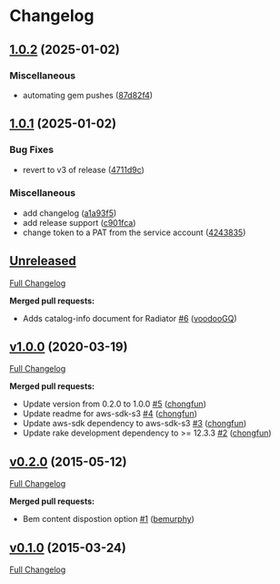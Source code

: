 # Changelog

## [1.0.2](https://github.com/Kajabi/s3_sign/compare/v1.0.1...v1.0.2) (2025-01-02)


### Miscellaneous

* automating gem pushes ([87d82f4](https://github.com/Kajabi/s3_sign/commit/87d82f489558527bd3194fd3153c5d514bb39926))

## [1.0.1](https://github.com/Kajabi/s3_sign/compare/v1.0.0...v1.0.1) (2025-01-02)


### Bug Fixes

* revert to v3 of release ([4711d9c](https://github.com/Kajabi/s3_sign/commit/4711d9c46c66a802d322b6e1e29c7247d88b895a))


### Miscellaneous

* add changelog ([a1a93f5](https://github.com/Kajabi/s3_sign/commit/a1a93f52901863ef22cb78ce63dad588ca28956d))
* add release support ([c901fca](https://github.com/Kajabi/s3_sign/commit/c901fca3d02f16b734ee32f9476e4957c1313a92))
* change token to a PAT from the service account ([4243835](https://github.com/Kajabi/s3_sign/commit/42438352ecb86fcf83425eb55f8a6dcff810b7ed))

## [Unreleased](https://github.com/Kajabi/s3_sign/tree/HEAD)

[Full Changelog](https://github.com/Kajabi/s3_sign/compare/v1.0.0...HEAD)

**Merged pull requests:**

- Adds catalog-info document for Radiator [\#6](https://github.com/Kajabi/s3_sign/pull/6) ([voodooGQ](https://github.com/voodooGQ))

## [v1.0.0](https://github.com/Kajabi/s3_sign/tree/v1.0.0) (2020-03-19)

[Full Changelog](https://github.com/Kajabi/s3_sign/compare/v0.2.0...v1.0.0)

**Merged pull requests:**

- Update version from 0.2.0 to 1.0.0 [\#5](https://github.com/Kajabi/s3_sign/pull/5) ([chongfun](https://github.com/chongfun))
- Update readme for aws-sdk-s3 [\#4](https://github.com/Kajabi/s3_sign/pull/4) ([chongfun](https://github.com/chongfun))
- Update aws-sdk dependency to aws-sdk-s3 [\#3](https://github.com/Kajabi/s3_sign/pull/3) ([chongfun](https://github.com/chongfun))
- Update rake development dependency to \>= 12.3.3 [\#2](https://github.com/Kajabi/s3_sign/pull/2) ([chongfun](https://github.com/chongfun))

## [v0.2.0](https://github.com/Kajabi/s3_sign/tree/v0.2.0) (2015-05-12)

[Full Changelog](https://github.com/Kajabi/s3_sign/compare/v0.1.0...v0.2.0)

**Merged pull requests:**

- Bem content dispostion option [\#1](https://github.com/Kajabi/s3_sign/pull/1) ([bemurphy](https://github.com/bemurphy))

## [v0.1.0](https://github.com/Kajabi/s3_sign/tree/v0.1.0) (2015-03-24)

[Full Changelog](https://github.com/Kajabi/s3_sign/compare/e378a158857c03619df28c653972d34edeab952a...v0.1.0)
